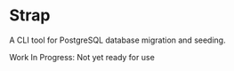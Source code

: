 # Strap
A CLI tool for PostgreSQL database migration and seeding.

Work In Progress: Not yet ready for use